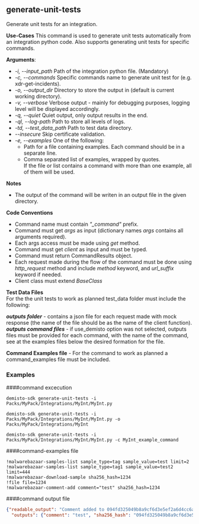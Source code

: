 ## generate-unit-tests
Generate unit tests for an integration.

**Use-Cases**
This command is used to generate unit tests automatically from an  integration python code.
Also supports generating unit tests for specific commands.

**Arguments**:
* *-i, --input_path*
  Path of the integration python file. (Mandatory)
* *-c, --commands*
  Specific commands name to generate unit test for (e.g. xdr-get-incidents).
* *-o, --output_dir*
  Directory to store the output in (default is current working directory).
* *-v, --verbose*
  Verbose output - mainly for debugging purposes, logging level will be displayed accordingly.
* *-q, --quiet*
  Quiet output, only output results in the end.
* *-ql, --log-path*
  Path to store all levels of logs.
* *-td, --test_data_path*
  Path to test data directory.
* *--insecure*
  Skip certificate validation.
* *-e, --examples* One of the following:
  - Path for a file containing examples. Each command should be in a separate line.
  - Comma separated list of examples, wrapped by quotes.  
  If the file or list contains a command with more than one example, all of them will be used.


**Notes**
* The output of the command will be writen in an output file in the given directory.

**Code Conventions**
* Command name must contain *"_command"* prefix.
* Command must get *args* as input (dictionary names _args_ contains all arguments required).
* Each args access must be made using *get* method.
* Command must get *client* as input and must be typed.
* Command must return CommandResults object.
* Each request made during the flow of the command must be done using _http_request_ method and include _method_ keyword, and _url_suffix_ keyword if needed.
* Client class must extend *BaseClass*


**Test Data Files**   
For the the unit tests to work as planned test_data folder must include the following:   

***outputs folder*** - contains a json file for each request made with mock response (the name of the file should be as the name of the client function).
***outputs command files*** - if use_demisto option was not selected, outputs files must be provided for each command, with the name of the command, see at the examples files below the desired formation for the file.

**Command Examples file** - 
For the command to work as planned a command_examples file must be included.

### Examples

####command excecution

```
demisto-sdk generate-unit-tests -i Packs/MyPack/Integrations/MyInt/MyInt.py 
```
```
demisto-sdk generate-unit-tests -i Packs/MyPack/Integrations/MyInt/MyInt.py -o Packs/MyPack/Integrations/MyInt
```
```
demisto-sdk generate-unit-tests -i Packs/MyPack/Integrations/MyInt/MyInt.py -c MyInt_example_command
```

####command-examples file

```text
!malwarebazaar-samples-list sample_type=tag sample_value=test limit=2
!malwarebazaar-samples-list sample_type=tag1 sample_value=test2 limit=444
!malwarebazaar-download-sample sha256_hash=1234
!file file=1234
!malwarebazaar-comment-add comment="test" sha256_hash=1234
```

####command output file
```json
{"readable_output": "Comment added to 094fd325049b8a9cf6d3e5ef2a6d4cc6a567d7d49c35f8bb8dd9e3c6acf3d78d malware sample successfully",
  "outputs": {"comment": "test", "sha256_hash": "094fd325049b8a9cf6d3e5ef2a6d4cc6a567d7d49c35f8bb8dd9e3c6acf3d78d"}}
```
